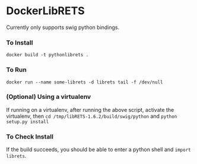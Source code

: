 # DockerLibRETS
Currently only supports swig python bindings.

### To Install
```
docker build -t pythonlibrets .
```

### To Run
```
docker run --name some-librets -d librets tail -f /dev/null
```

### (Optional) Using a virtualenv

If running on a virtualenv, after running the above script, activate the virtualenv, then `cd /tmp/libRETS-1.6.2/build/swig/python` and `python setup.py install`

### To Check Install

If the build succeeds, you should be able to enter a python shell and `import librets`.